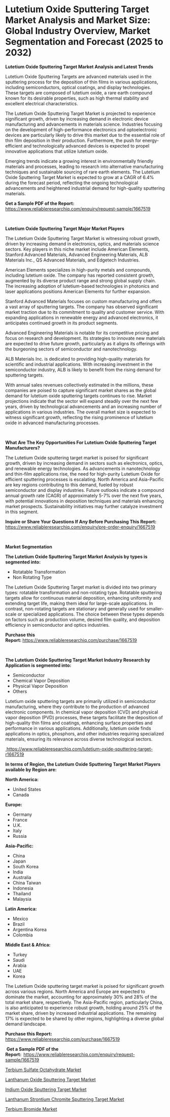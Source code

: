 <p><h1>Lutetium Oxide Sputtering Target Market Analysis and Market Size: Global Industry Overview, Market Segmentation and Forecast (2025 to 2032)</h1></p><p><strong>Lutetium Oxide Sputtering Target Market Analysis and Latest Trends</strong></p>
<p><p>Lutetium Oxide Sputtering Targets are advanced materials used in the sputtering process for the deposition of thin films in various applications, including semiconductors, optical coatings, and display technologies. These targets are composed of lutetium oxide, a rare earth compound known for its desirable properties, such as high thermal stability and excellent electrical characteristics.</p><p>The Lutetium Oxide Sputtering Target Market is projected to experience significant growth, driven by increasing demand in electronic device manufacturing and advancements in materials science. Industries focusing on the development of high-performance electronics and optoelectronic devices are particularly likely to drive this market due to the essential role of thin film deposition in their production. Furthermore, the push for energy-efficient and technologically advanced devices is expected to propel innovative applications that utilize lutetium oxide.</p><p>Emerging trends indicate a growing interest in environmentally friendly materials and processes, leading to research into alternative manufacturing techniques and sustainable sourcing of rare earth elements. The Lutetium Oxide Sputtering Target Market is expected to grow at a CAGR of 6.4% during the forecast period, reflecting the ongoing technological advancements and heightened industrial demand for high-quality sputtering materials.</p></p>
<p><strong>Get a Sample PDF of the Report:&nbsp;</strong> <a href="https://www.reliableresearchiq.com/enquiry/request-sample/1667519?utm_campaign=1129&utm_medium=2&utm_source=Github&utm_content=ia&utm_term=08032025&utm_id=lutetium-oxide-sputtering-target">https://www.reliableresearchiq.com/enquiry/request-sample/1667519</a></p>
<p>&nbsp;</p>
<p><strong>Lutetium Oxide Sputtering Target Major Market Players</strong></p>
<p><p>The Lutetium Oxide Sputtering Target Market is witnessing robust growth, driven by increasing demand in electronics, optics, and materials science sectors. Key players in this niche market include American Elements, Stanford Advanced Materials, Advanced Engineering Materials, ALB Materials Inc., QS Advanced Materials, and Edgetech Industries.</p><p>American Elements specializes in high-purity metals and compounds, including lutetium oxide. The company has reported consistent growth, augmented by its diverse product range and strong global supply chain. The increasing adoption of lutetium-based technologies in photonics and laser applications positions American Elements for further expansion.</p><p>Stanford Advanced Materials focuses on custom manufacturing and offers a vast array of sputtering targets. The company has observed significant market traction due to its commitment to quality and customer service. With expanding applications in renewable energy and advanced electronics, it anticipates continued growth in its product segments.</p><p>Advanced Engineering Materials is notable for its competitive pricing and focus on research and development. Its strategies to innovate new materials are expected to drive future growth, particularly as it aligns its offerings with the burgeoning sectors of semiconductor and nanotechnology.</p><p>ALB Materials Inc. is dedicated to providing high-quality materials for scientific and industrial applications. With increasing investment in the semiconductor industry, ALB is likely to benefit from the rising demand for sputtering targets. </p><p>With annual sales revenues collectively estimated in the millions, these companies are poised to capture significant market shares as the global demand for lutetium oxide sputtering targets continues to rise. Market projections indicate that the sector will expand steadily over the next few years, driven by technological advancements and an increasing number of applications in various industries. The overall market size is expected to witness significant growth, reflecting the rising prominence of lutetium oxide in advanced manufacturing processes.</p></p>
<p>&nbsp;</p>
<p><strong>What Are The Key Opportunities For Lutetium Oxide Sputtering Target Manufacturers?</strong></p>
<p><p>The Lutetium Oxide sputtering target market is poised for significant growth, driven by increasing demand in sectors such as electronics, optics, and renewable energy technologies. As advancements in nanotechnology and thin-film applications rise, the need for high-purity Lutetium Oxide for efficient sputtering processes is escalating. North America and Asia-Pacific are key regions contributing to this demand, fueled by robust semiconductor and display industries. Future outlooks indicate a compound annual growth rate (CAGR) of approximately 5-7% over the next five years, with potential innovations in deposition techniques and materials enhancing market prospects. Sustainability initiatives may further catalyze investment in this segment.</p></p>
<p><strong>Inquire or Share Your Questions If Any Before Purchasing This Report:</strong> <a href="https://www.reliableresearchiq.com/enquiry/pre-order-enquiry/1667519?utm_campaign=1129&utm_medium=2&utm_source=Github&utm_content=ia&utm_term=08032025&utm_id=lutetium-oxide-sputtering-target">https://www.reliableresearchiq.com/enquiry/pre-order-enquiry/1667519</a></p>
<p>&nbsp;</p>
<p><strong>Market Segmentation</strong></p>
<p><strong>The Lutetium Oxide Sputtering Target Market Analysis by types is segmented into:</strong></p>
<p><ul><li>Rotatable Transformation</li><li>Non Rotating Type</li></ul></p>
<p><p>The Lutetium Oxide Sputtering Target market is divided into two primary types: rotatable transformation and non-rotating type. Rotatable sputtering targets allow for continuous material deposition, enhancing uniformity and extending target life, making them ideal for large-scale applications. In contrast, non-rotating targets are stationary and generally used for smaller-scale or specialized applications. The choice between these types depends on factors such as production volume, desired film quality, and deposition efficiency in semiconductor and optics industries.</p></p>
<p><strong>Purchase this Report:&nbsp;</strong><a href="https://www.reliableresearchiq.com/purchase/1667519?utm_campaign=1129&utm_medium=2&utm_source=Github&utm_content=ia&utm_term=08032025&utm_id=lutetium-oxide-sputtering-target">https://www.reliableresearchiq.com/purchase/1667519</a></p>
<p>&nbsp;</p>
<p><strong>The Lutetium Oxide Sputtering Target Market Industry Research by Application is segmented into:</strong></p>
<p><ul><li>Semiconductor</li><li>Chemical Vapor Deposition</li><li>Physical Vapor Deposition</li><li>Others</li></ul></p>
<p><p>Lutetium oxide sputtering targets are primarily utilized in semiconductor manufacturing, where they contribute to the production of advanced electronic components. In chemical vapor deposition (CVD) and physical vapor deposition (PVD) processes, these targets facilitate the deposition of high-quality thin films and coatings, enhancing surface properties and performance in various applications. Additionally, lutetium oxide finds applications in optics, phosphors, and other industries requiring specialized materials, ensuring its relevance across diverse technological sectors.</p></p>
<p><a href="https://www.reliableresearchiq.com/lutetium-oxide-sputtering-target-r1667519?utm_campaign=1129&utm_medium=2&utm_source=Github&utm_content=ia&utm_term=08032025&utm_id=lutetium-oxide-sputtering-target">&nbsp;https://www.reliableresearchiq.com/lutetium-oxide-sputtering-target-r1667519</a></p>
<p><strong>In terms of Region, the Lutetium Oxide Sputtering Target Market Players available by Region are:</strong></p>
<p>
    <p> <strong> North America: </strong>
        <ul>
            <li>United States</li>
            <li>Canada</li>
        </ul>
        </p> 
    <p> <strong> Europe: </strong>
        <ul>
            <li>Germany</li>
            <li>France</li>
            <li>U.K.</li>
            <li>Italy</li>
            <li>Russia</li>
        </ul>
        </p> 
    <p> <strong> Asia-Pacific: </strong>
        <ul>
            <li>China</li>
            <li>Japan</li>
            <li>South Korea</li>
            <li>India</li>
            <li>Australia</li>
            <li>China Taiwan</li>
            <li>Indonesia</li>
            <li>Thailand</li>
            <li>Malaysia</li>
        </ul>
        </p> 
    <p> <strong> Latin America: </strong>
        <ul>
            <li>Mexico</li>
            <li>Brazil</li>
            <li>Argentina Korea</li>
            <li>Colombia</li>
        </ul>
        </p> 
    <p> <strong> Middle East & Africa: </strong>
        <ul>
            <li>Turkey</li>
            <li>Saudi</li>
            <li>Arabia</li>
            <li>UAE</li>
            <li>Korea</li>
        </ul>
    </p>
    </p>
<p><p>The Lutetium Oxide sputtering target market is poised for significant growth across various regions. North America and Europe are expected to dominate the market, accounting for approximately 30% and 28% of the total market share, respectively. The Asia-Pacific region, particularly China, is also anticipated to experience robust growth, holding around 25% of the market share, driven by increased industrial applications. The remaining 17% is expected to be shared by other regions, highlighting a diverse global demand landscape.</p></p>
<p><strong>Purchase this Report: </strong><a href="https://www.reliableresearchiq.com/purchase/1667519?utm_campaign=1129&utm_medium=2&utm_source=Github&utm_content=ia&utm_term=08032025&utm_id=lutetium-oxide-sputtering-target">https://www.reliableresearchiq.com/purchase/1667519</a></p>
<p>&nbsp;<strong>Get a Sample PDF of the Report:&nbsp;&nbsp;</strong><a href="https://www.reliableresearchiq.com/enquiry/request-sample/1667519?utm_campaign=1129&utm_medium=2&utm_source=Github&utm_content=ia&utm_term=08032025&utm_id=lutetium-oxide-sputtering-target">https://www.reliableresearchiq.com/enquiry/request-sample/1667519</a></p>
<p><strong></strong></p>
<p><p><a href="https://github.com/stunzkocotpv/Market-Research-Report-List-1/blob/main/terbium-sulfate-octahydrate-market.md?utm_campaign=1129&utm_medium=2&utm_source=Github&utm_content=ia&utm_term=08032025&utm_id=lutetium-oxide-sputtering-target">Terbium Sulfate Octahydrate Market</a></p><p><a href="https://github.com/sulvantomppa/Market-Research-Report-List-1/blob/main/lanthanum-oxide-sputtering-target-market.md?utm_campaign=1129&utm_medium=2&utm_source=Github&utm_content=ia&utm_term=08032025&utm_id=lutetium-oxide-sputtering-target">Lanthanum Oxide Sputtering Target Market</a></p><p><a href="https://github.com/trenkkwasek84/Market-Research-Report-List-1/blob/main/indium-oxide-sputtering-target-market.md?utm_campaign=1129&utm_medium=2&utm_source=Github&utm_content=ia&utm_term=08032025&utm_id=lutetium-oxide-sputtering-target">Indium Oxide Sputtering Target Market</a></p><p><a href="https://github.com/snapetylerho/Market-Research-Report-List-1/blob/main/lanthanum-strontium-chromite-sputtering-target-market.md?utm_campaign=1129&utm_medium=2&utm_source=Github&utm_content=ia&utm_term=08032025&utm_id=lutetium-oxide-sputtering-target">Lanthanum Strontium Chromite Sputtering Target Market</a></p><p><a href="https://github.com/iwanesucices/Market-Research-Report-List-1/blob/main/terbium-bromide-market.md?utm_campaign=1129&utm_medium=2&utm_source=Github&utm_content=ia&utm_term=08032025&utm_id=lutetium-oxide-sputtering-target">Terbium Bromide Market</a></p></p>
